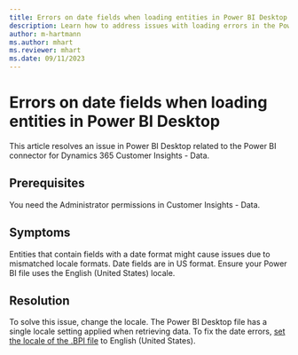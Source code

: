 ```yaml
---
title: Errors on date fields when loading entities in Power BI Desktop
description: Learn how to address issues with loading errors in the Power BI connection for Dynamics 365 Customer Insights - Data.
author: m-hartmann
ms.author: mhart
ms.reviewer: mhart
ms.date: 09/11/2023
---
```

# Errors on date fields when loading entities in Power BI Desktop

This article resolves an issue in Power BI Desktop related to the Power BI connector for Dynamics 365 Customer Insights - Data.

## Prerequisites

You need the Administrator permissions in Customer Insights - Data.

## Symptoms

Entities that contain fields with a date format might cause issues due to mismatched locale formats. Date fields are in US format. Ensure your Power BI file uses the English (United States) locale.

## Resolution

To solve this issue, change the locale. The Power BI Desktop file has a single locale setting applied when retrieving data. To fix the date errors, [set the locale of the .BPI file](/power-bi/fundamentals/supported-languages-countries-regions#choose-the-language-or-locale-of-power-bi-desktop) to English (United States).
